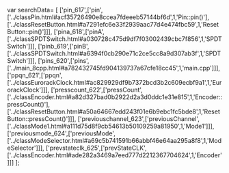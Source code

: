 var searchData= \[
\[\'pin\_617\',\[\'pin\',\[\'../classPin.html\#acf35726490e8ccea7fdeeeb57144bf6d\',1,\'Pin::pin()\'\],\[\'../classResetButton.html\#a7291efc6e33f2939aac77d4e474fbc59\',1,\'ResetButton::pin()\'\]\]\],
\[\'pina\_618\',\[\'pinA\',\[\'../classSPDTSwitch.html\#a030728c475d9df7f03002439cbc7f856\',1,\'SPDTSwitch\'\]\]\],
\[\'pinb\_619\',\[\'pinB\',\[\'../classSPDTSwitch.html\#a6394f0cb290e71c2ce5cc8a9d307ab3f\',1,\'SPDTSwitch\'\]\]\],
\[\'pins\_620\',\[\'pins\',\[\'../main\_8cpp.html\#a782432745fd904139737a67cfe18cc45\',1,\'main.cpp\'\]\]\],
\[\'ppqn\_621\',\[\'ppqn\',\[\'../classEurorackClock.html\#ac829929df9b7372bcd3b2c609ecbf9a1\',1,\'EurorackClock\'\]\]\],
\[\'presscount\_622\',\[\'pressCount\',\[\'../classEncoder.html\#a82d327bad0b2922d2a3d0ddc1e31e815\',1,\'Encoder::pressCount()\'\],\[\'../classResetButton.html\#a50a64667edd243f01e6b9ebc1fc5bde8\',1,\'ResetButton::pressCount()\'\]\]\],
\[\'previouschannel\_623\',\[\'previousChannel\',\[\'../classMode1.html\#a111d75d8f9cb54613b50109259a81950\',1,\'Mode1\'\]\]\],
\[\'previousmode\_624\',\[\'previousMode\',\[\'../classModeSelector.html\#a69c5b741591b66abbf46e64aa295a8f8\',1,\'ModeSelector\'\]\]\],
\[\'prevstateclk\_625\',\[\'prevStateCLK\',\[\'../classEncoder.html\#ade282a3469a7eed777d2212367704624\',1,\'Encoder\'\]\]\]
\];

